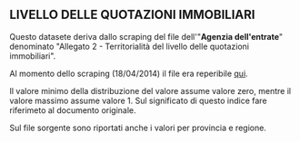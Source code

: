 ## LIVELLO DELLE QUOTAZIONI IMMOBILIARI

Questo datasete deriva dallo scraping del file dell'"**Agenzia dell'entrate**" denominato "Allegato 2 - Territorialità del livello delle quotazioni immobiliari".

Al momento dello scraping (18/04/2014) il file era reperibile [qui](http://www.agenziaentrate.gov.it/wps/wcm/connect/e0722e00427c0577930d9fb864e93aec/Allegato+2+-+Territorialit%C3%A0+del+livello+delle+quotazioni+immobiliari.pdf?MOD=AJPERES&amp;CACHEID=e0722e00427c0577930d9fb864e93aec).

Il valore minimo della distribuzione del valore assume valore zero, mentre il valore massimo assume valore 1. Sul significato di questo indice fare riferimeto al documento originale.

Sul file sorgente sono riportati anche i valori per provincia e regione.